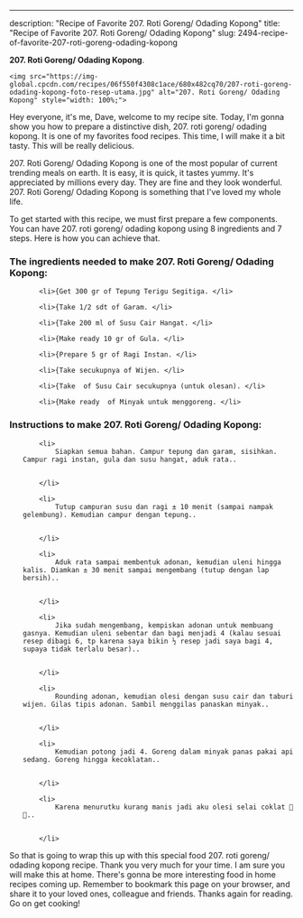 ---
description: "Recipe of Favorite 207. Roti Goreng/ Odading Kopong"
title: "Recipe of Favorite 207. Roti Goreng/ Odading Kopong"
slug: 2494-recipe-of-favorite-207-roti-goreng-odading-kopong

<p>
	<strong>207. Roti Goreng/ Odading Kopong</strong>. 
	
</p>
<p>
	
	<img src="https://img-global.cpcdn.com/recipes/06f550f4308c1ace/680x482cq70/207-roti-goreng-odading-kopong-foto-resep-utama.jpg" alt="207. Roti Goreng/ Odading Kopong" style="width: 100%;">
	
	
</p>
<p>
	Hey everyone, it's me, Dave, welcome to my recipe site. Today, I'm gonna show you how to prepare a distinctive dish, 207. roti goreng/ odading kopong. It is one of my favorites food recipes. This time, I will make it a bit tasty. This will be really delicious.
</p>
	
<p>
	
</p>
<p>
	207. Roti Goreng/ Odading Kopong is one of the most popular of current trending meals on earth. It is easy, it is quick, it tastes yummy. It's appreciated by millions every day. They are fine and they look wonderful. 207. Roti Goreng/ Odading Kopong is something that I've loved my whole life.
</p>

<p>
To get started with this recipe, we must first prepare a few components. You can have 207. roti goreng/ odading kopong using 8 ingredients and 7 steps. Here is how you can achieve that.
</p>

<h3>The ingredients needed to make 207. Roti Goreng/ Odading Kopong:</h3>

<ol>
	
		<li>{Get 300 gr of Tepung Terigu Segitiga. </li>
	
		<li>{Take 1/2 sdt of Garam. </li>
	
		<li>{Take 200 ml of Susu Cair Hangat. </li>
	
		<li>{Make ready 10 gr of Gula. </li>
	
		<li>{Prepare 5 gr of Ragi Instan. </li>
	
		<li>{Take secukupnya of Wijen. </li>
	
		<li>{Take  of Susu Cair secukupnya (untuk olesan). </li>
	
		<li>{Make ready  of Minyak untuk menggoreng. </li>
	
</ol>
<p>
	
</p>

<h3>Instructions to make 207. Roti Goreng/ Odading Kopong:</h3>

<ol>
	
		<li>
			Siapkan semua bahan. Campur tepung dan garam, sisihkan. Campur ragi instan, gula dan susu hangat, aduk rata..
			
			
		</li>
	
		<li>
			Tutup campuran susu dan ragi ± 10 menit (sampai nampak gelembung). Kemudian campur dengan tepung..
			
			
		</li>
	
		<li>
			Aduk rata sampai membentuk adonan, kemudian uleni hingga kalis. Diamkan ± 30 menit sampai mengembang (tutup dengan lap bersih)..
			
			
		</li>
	
		<li>
			Jika sudah mengembang, kempiskan adonan untuk membuang gasnya. Kemudian uleni sebentar dan bagi menjadi 4 (kalau sesuai resep dibagi 6, tp karena saya bikin ½ resep jadi saya bagi 4, supaya tidak terlalu besar)..
			
			
		</li>
	
		<li>
			Rounding adonan, kemudian olesi dengan susu cair dan taburi wijen. Gilas tipis adonan. Sambil menggilas panaskan minyak..
			
			
		</li>
	
		<li>
			Kemudian potong jadi 4. Goreng dalam minyak panas pakai api sedang. Goreng hingga kecoklatan..
			
			
		</li>
	
		<li>
			Karena menurutku kurang manis jadi aku olesi selai coklat 🙈🤭..
			
			
		</li>
	
</ol>

<p>
	
</p>

<p>
	So that is going to wrap this up with this special food 207. roti goreng/ odading kopong recipe. Thank you very much for your time. I am sure you will make this at home. There's gonna be more interesting food in home recipes coming up. Remember to bookmark this page on your browser, and share it to your loved ones, colleague and friends. Thanks again for reading. Go on get cooking!
</p>
